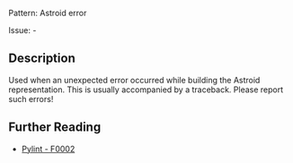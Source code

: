 Pattern: Astroid error

Issue: -

## Description

Used when an unexpected error occurred while building the Astroid representation. This is usually accompanied by a traceback. Please report such errors!

## Further Reading

* [Pylint - F0002](http://pylint-messages.wikidot.com/messages:f0002)